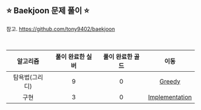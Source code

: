 ## ⭐️ Baekjoon 문제 풀이 ⭐️ 

참고. https://github.com/tony9402/baekjoon

<br>

| **알고리즘**   | **풀이 완료한 실버** | **풀이 완료한 골드** | **이동** |
|:-------------:|:-------------------:|:-------------------:|:--------:|
| 탐욕법(그리디) | 9 | 0 | [Greedy](https://github.com/yuuforest/Baekjoon/tree/main/python/%EA%B7%B8%EB%A6%AC%EB%94%94) |
| 구현 | 3 | 0 | [Implementation](https://github.com/yuuforest/Baekjoon/tree/main/python/%EA%B5%AC%ED%98%84) |